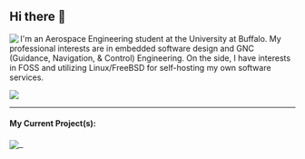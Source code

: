 ## Hi there 👋
<p>
  <img align='left' src="https://github-readme-stats.vercel.app/api/top-langs?username=t3pfaffe&theme=nord&show_icons=true&count_private=true" />
</p>
<p>I'm an Aerospace Engineering student at the University at Buffalo. My professional interests are in embedded software design and GNC (Guidance, Navigation, & Control) Engineering. On the side, I have interests in FOSS and utilizing Linux/FreeBSD for self-hosting my own software services.</p>
<img src="https://github-readme-stats.vercel.app/api?username=t3pfaffe&theme=nord&show_icons=true&count_private=true&line_height=23&hide_rank=true" />

---
#### My Current Project(s):
<a href="https://github.com/t3pfaffe/BestBuy-Walmart-Automated-Checkout-Bot">
  <img align="center" src="https://github-readme-stats.vercel.app/api/pin/?username=t3pfaffe&repo=BestBuy-Walmart-Automated-Checkout-Bot&theme=nord" />&nbsp;&nbsp;
</a>
